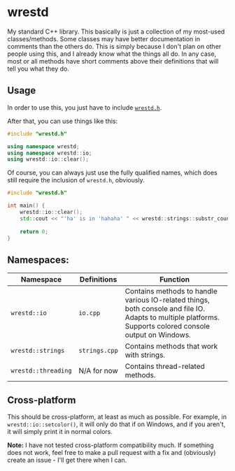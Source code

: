 # wrestd

My standard C++ library. This basically is just a collection of my most-used classes/methods. Some classes may have better documentation in comments than the others do. This is simply because I don't plan on other people using this, and I already know what the things all do. In any case, most or all methods have short comments above their definitions that will tell you what they do.

## Usage
In order to use this, you just have to include [`wrestd.h`](Code/wrestd.h).

After that, you can use things like this:

```c++
#include "wrestd.h"

using namespace wrestd;
using namespace wrestd::io;
using wrestd::io::clear();
```

Of course, you can always just use the fully qualified names, which does still require the inclusion of `wrestd.h`, obviously.

```c++
#include "wrestd.h"

int main() {
	wrestd::io::clear();
	std::cout << "'ha' is in 'hahaha' " << wrestd::strings::substr_count("hahaha", "ha") << " times." << std::endl;
	
	return 0;
}
```

## Namespaces:
| Namespace | Definitions | Function |
| --- | --- | --- |
| `wrestd::io` | `io.cpp` | Contains methods to handle various IO-related things, both console and file IO. Adapts to multiple platforms. Supports colored console output on Windows. |
| `wrestd::strings` | `strings.cpp` | Contains methods that work with strings. |
| `wrestd::threading` | N/A for now | Contains thread-related methods. |

## Cross-platform
This should be cross-platform, at least as much as possible. For example, in `wrestd::io::setcolor()`, it will only do that if on Windows, and if you aren't, it will simply print it in normal colors.

**Note:** I have not tested cross-platform compatibility much. If something does not work, feel free to make a pull request with a fix and (obviously) create an issue - I'll get there when I can.
